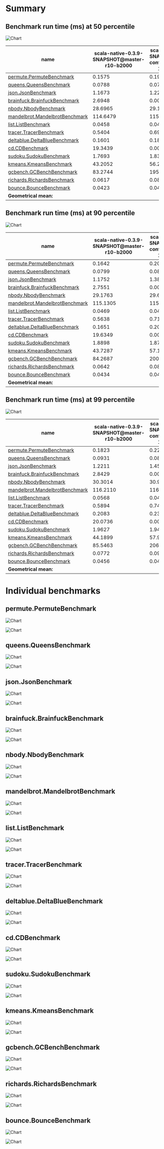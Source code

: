 # Summary
## Benchmark run time (ms) at 50 percentile 
![Chart](relative_percentile_50.png)

|name | scala-native-0.3.9-SNAPSHOT@master-r10-b2000 | scala-native-0.3.9-SNAPSHOT@gengc-config-256-2-true-1-r10-b2000 | |
| -- | -- | -- | -- |
|[permute.PermuteBenchmark](#permutepermutebenchmark)|0.1575|0.1977|+25.59%|
|[queens.QueensBenchmark](#queensqueensbenchmark)|0.0788|0.0793|+0.61%|
|[json.JsonBenchmark](#jsonjsonbenchmark)|1.1673|1.2236|+4.82%|
|[brainfuck.BrainfuckBenchmark](#brainfuckbrainfuckbenchmark)|2.6948|0.0000|__-100.00%__|
|[nbody.NbodyBenchmark](#nbodynbodybenchmark)|28.6965|29.1136|+1.45%|
|[mandelbrot.MandelbrotBenchmark](#mandelbrotmandelbrotbenchmark)|114.6479|115.2529|+0.53%|
|[list.ListBenchmark](#listlistbenchmark)|0.0458|0.0431|__-5.75%__|
|[tracer.TracerBenchmark](#tracertracerbenchmark)|0.5404|0.6917|+28.00%|
|[deltablue.DeltaBlueBenchmark](#deltabluedeltabluebenchmark)|0.1601|0.1831|+14.36%|
|[cd.CDBenchmark](#cdcdbenchmark)|19.3439|0.0000|__-100.00%__|
|[sudoku.SudokuBenchmark](#sudokusudokubenchmark)|1.7693|1.8321|+3.55%|
|[kmeans.KmeansBenchmark](#kmeanskmeansbenchmark)|43.2052|56.2703|+30.24%|
|[gcbench.GCBenchBenchmark](#gcbenchgcbenchbenchmark)|83.2744|195.2366|+134.45%|
|[richards.RichardsBenchmark](#richardsrichardsbenchmark)|0.0617|0.0843|+36.57%|
|[bounce.BounceBenchmark](#bouncebouncebenchmark)|0.0423|0.0448|+5.82%|
| __Geometrical mean:__|| |+17.91%|
## Benchmark run time (ms) at 90 percentile 
![Chart](relative_percentile_90.png)

|name | scala-native-0.3.9-SNAPSHOT@master-r10-b2000 | scala-native-0.3.9-SNAPSHOT@gengc-config-256-2-true-1-r10-b2000 | |
| -- | -- | -- | -- |
|[permute.PermuteBenchmark](#permutepermutebenchmark)|0.1642|0.2043|+24.44%|
|[queens.QueensBenchmark](#queensqueensbenchmark)|0.0799|0.0816|+2.06%|
|[json.JsonBenchmark](#jsonjsonbenchmark)|1.1752|1.3870|+18.03%|
|[brainfuck.BrainfuckBenchmark](#brainfuckbrainfuckbenchmark)|2.7551|0.0000|__-100.00%__|
|[nbody.NbodyBenchmark](#nbodynbodybenchmark)|29.1763|29.6345|+1.57%|
|[mandelbrot.MandelbrotBenchmark](#mandelbrotmandelbrotbenchmark)|115.1305|115.7270|+0.52%|
|[list.ListBenchmark](#listlistbenchmark)|0.0469|0.0446|__-4.95%__|
|[tracer.TracerBenchmark](#tracertracerbenchmark)|0.5638|0.7104|+26.00%|
|[deltablue.DeltaBlueBenchmark](#deltabluedeltabluebenchmark)|0.1651|0.2008|+21.63%|
|[cd.CDBenchmark](#cdcdbenchmark)|19.6349|0.0000|__-100.00%__|
|[sudoku.SudokuBenchmark](#sudokusudokubenchmark)|1.8898|1.8761|__-0.72%__|
|[kmeans.KmeansBenchmark](#kmeanskmeansbenchmark)|43.7287|57.1907|+30.79%|
|[gcbench.GCBenchBenchmark](#gcbenchgcbenchbenchmark)|84.2687|200.8456|+138.34%|
|[richards.RichardsBenchmark](#richardsrichardsbenchmark)|0.0642|0.0868|+35.23%|
|[bounce.BounceBenchmark](#bouncebouncebenchmark)|0.0434|0.0460|+5.91%|
| __Geometrical mean:__|| |+19.27%|
## Benchmark run time (ms) at 99 percentile 
![Chart](relative_percentile_99.png)

|name | scala-native-0.3.9-SNAPSHOT@master-r10-b2000 | scala-native-0.3.9-SNAPSHOT@gengc-config-256-2-true-1-r10-b2000 | |
| -- | -- | -- | -- |
|[permute.PermuteBenchmark](#permutepermutebenchmark)|0.1823|0.2293|+25.78%|
|[queens.QueensBenchmark](#queensqueensbenchmark)|0.0931|0.0897|__-3.63%__|
|[json.JsonBenchmark](#jsonjsonbenchmark)|1.2211|1.4528|+18.97%|
|[brainfuck.BrainfuckBenchmark](#brainfuckbrainfuckbenchmark)|2.8429|0.0000|__-100.00%__|
|[nbody.NbodyBenchmark](#nbodynbodybenchmark)|30.3014|30.9085|+2.00%|
|[mandelbrot.MandelbrotBenchmark](#mandelbrotmandelbrotbenchmark)|116.2110|116.7878|+0.50%|
|[list.ListBenchmark](#listlistbenchmark)|0.0568|0.0493|__-13.19%__|
|[tracer.TracerBenchmark](#tracertracerbenchmark)|0.5894|0.7429|+26.04%|
|[deltablue.DeltaBlueBenchmark](#deltabluedeltabluebenchmark)|0.2083|0.2365|+13.56%|
|[cd.CDBenchmark](#cdcdbenchmark)|20.0736|0.0000|__-100.00%__|
|[sudoku.SudokuBenchmark](#sudokusudokubenchmark)|1.9627|1.9411|__-1.10%__|
|[kmeans.KmeansBenchmark](#kmeanskmeansbenchmark)|44.1899|57.9787|+31.20%|
|[gcbench.GCBenchBenchmark](#gcbenchgcbenchbenchmark)|85.5463|206.0489|+140.86%|
|[richards.RichardsBenchmark](#richardsrichardsbenchmark)|0.0772|0.0989|+28.17%|
|[bounce.BounceBenchmark](#bouncebouncebenchmark)|0.0456|0.0484|+6.13%|
| __Geometrical mean:__|| |+17.13%|
# Individual benchmarks
## permute.PermuteBenchmark
![Chart](percentile_permute.PermuteBenchmark.png)

![Chart](example_run_3_permute.PermuteBenchmark.png)

## queens.QueensBenchmark
![Chart](percentile_queens.QueensBenchmark.png)

![Chart](example_run_3_queens.QueensBenchmark.png)

## json.JsonBenchmark
![Chart](percentile_json.JsonBenchmark.png)

![Chart](example_run_3_json.JsonBenchmark.png)

## brainfuck.BrainfuckBenchmark
![Chart](percentile_brainfuck.BrainfuckBenchmark.png)

![Chart](example_run_3_brainfuck.BrainfuckBenchmark.png)

## nbody.NbodyBenchmark
![Chart](percentile_nbody.NbodyBenchmark.png)

![Chart](example_run_3_nbody.NbodyBenchmark.png)

## mandelbrot.MandelbrotBenchmark
![Chart](percentile_mandelbrot.MandelbrotBenchmark.png)

![Chart](example_run_3_mandelbrot.MandelbrotBenchmark.png)

## list.ListBenchmark
![Chart](percentile_list.ListBenchmark.png)

![Chart](example_run_3_list.ListBenchmark.png)

## tracer.TracerBenchmark
![Chart](percentile_tracer.TracerBenchmark.png)

![Chart](example_run_3_tracer.TracerBenchmark.png)

## deltablue.DeltaBlueBenchmark
![Chart](percentile_deltablue.DeltaBlueBenchmark.png)

![Chart](example_run_3_deltablue.DeltaBlueBenchmark.png)

## cd.CDBenchmark
![Chart](percentile_cd.CDBenchmark.png)

![Chart](example_run_3_cd.CDBenchmark.png)

## sudoku.SudokuBenchmark
![Chart](percentile_sudoku.SudokuBenchmark.png)

![Chart](example_run_3_sudoku.SudokuBenchmark.png)

## kmeans.KmeansBenchmark
![Chart](percentile_kmeans.KmeansBenchmark.png)

![Chart](example_run_3_kmeans.KmeansBenchmark.png)

## gcbench.GCBenchBenchmark
![Chart](percentile_gcbench.GCBenchBenchmark.png)

![Chart](example_run_3_gcbench.GCBenchBenchmark.png)

## richards.RichardsBenchmark
![Chart](percentile_richards.RichardsBenchmark.png)

![Chart](example_run_3_richards.RichardsBenchmark.png)

## bounce.BounceBenchmark
![Chart](percentile_bounce.BounceBenchmark.png)

![Chart](example_run_3_bounce.BounceBenchmark.png)

